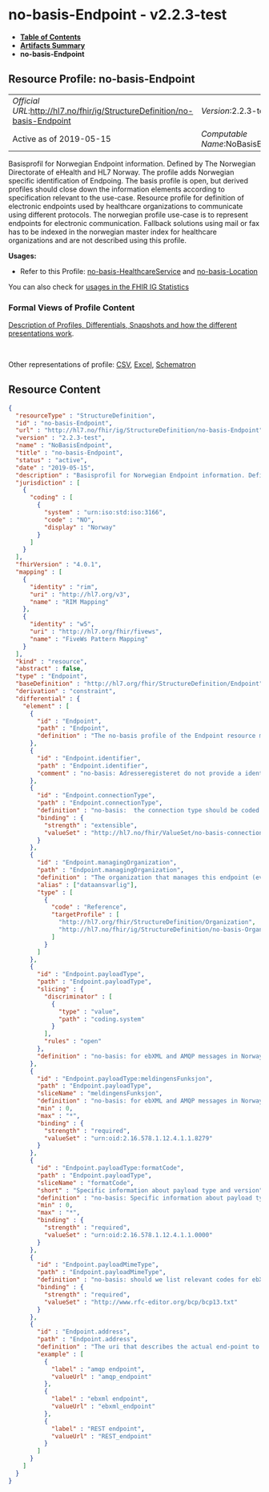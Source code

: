 # no-basis-Endpoint - v2.2.3-test

* [**Table of Contents**](toc.md)
* [**Artifacts Summary**](artifacts.md)
* **no-basis-Endpoint**

## Resource Profile: no-basis-Endpoint 

| | |
| :--- | :--- |
| *Official URL*:http://hl7.no/fhir/ig/StructureDefinition/no-basis-Endpoint | *Version*:2.2.3-test |
| Active as of 2019-05-15 | *Computable Name*:NoBasisEndpoint |

 
Basisprofil for Norwegian Endpoint information. Defined by The Norwegian Directorate of eHealth and HL7 Norway. The profile adds Norwegian specific identification of Endpoing. The basis profile is open, but derived profiles should close down the information elements according to specification relevant to the use-case. 
Resource profile for definition of electronic endpoints used by healthcare organizations to communicate using different protocols. The norwegian profile use-case is to represent endpoints for electronic communication. Fallback solutions using mail or fax has to be indexed in the norwegian master index for healthcare organizations and are not described using this profile. 

**Usages:**

* Refer to this Profile: [no-basis-HealthcareService](StructureDefinition-no-basis-HealthcareService.md) and [no-basis-Location](StructureDefinition-no-basis-Location.md)

You can also check for [usages in the FHIR IG Statistics](https://packages2.fhir.org/xig/hl7.fhir.no.basis|current/StructureDefinition/no-basis-Endpoint)

### Formal Views of Profile Content

 [Description of Profiles, Differentials, Snapshots and how the different presentations work](http://build.fhir.org/ig/FHIR/ig-guidance/readingIgs.html#structure-definitions). 

 

Other representations of profile: [CSV](StructureDefinition-no-basis-Endpoint.csv), [Excel](StructureDefinition-no-basis-Endpoint.xlsx), [Schematron](StructureDefinition-no-basis-Endpoint.sch) 



## Resource Content

```json
{
  "resourceType" : "StructureDefinition",
  "id" : "no-basis-Endpoint",
  "url" : "http://hl7.no/fhir/ig/StructureDefinition/no-basis-Endpoint",
  "version" : "2.2.3-test",
  "name" : "NoBasisEndpoint",
  "title" : "no-basis-Endpoint",
  "status" : "active",
  "date" : "2019-05-15",
  "description" : "Basisprofil for Norwegian Endpoint information. Defined by The Norwegian Directorate of eHealth and HL7 Norway. The profile adds Norwegian specific identification of Endpoing. The basis profile is open, but derived profiles should close down the information elements according to specification relevant to the use-case.\n\nResource profile for definition of electronic endpoints used by healthcare organizations to communicate using different protocols. The norwegian profile use-case is to represent endpoints for electronic communication. Fallback solutions using mail or fax has to be indexed in the norwegian master index for healthcare organizations and are not described using this profile.",
  "jurisdiction" : [
    {
      "coding" : [
        {
          "system" : "urn:iso:std:iso:3166",
          "code" : "NO",
          "display" : "Norway"
        }
      ]
    }
  ],
  "fhirVersion" : "4.0.1",
  "mapping" : [
    {
      "identity" : "rim",
      "uri" : "http://hl7.org/v3",
      "name" : "RIM Mapping"
    },
    {
      "identity" : "w5",
      "uri" : "http://hl7.org/fhir/fivews",
      "name" : "FiveWs Pattern Mapping"
    }
  ],
  "kind" : "resource",
  "abstract" : false,
  "type" : "Endpoint",
  "baseDefinition" : "http://hl7.org/fhir/StructureDefinition/Endpoint",
  "derivation" : "constraint",
  "differential" : {
    "element" : [
      {
        "id" : "Endpoint",
        "path" : "Endpoint",
        "definition" : "The no-basis profile of the Endpoint resource makes it possible to use the resource for the norwegian service based adressing (tjenestebasert adressering) and other adressing schemes.\r\n\r\nThe technical details of an endpoint that can be used for electronic services, such as for web services providing XDS.b or a REST endpoint for another FHIR server. This may include any security context information."
      },
      {
        "id" : "Endpoint.identifier",
        "path" : "Endpoint.identifier",
        "comment" : "no-basis: Adresseregisteret do not provide a identifier for the Endpoints, so any identifier scheme is apropriate."
      },
      {
        "id" : "Endpoint.connectionType",
        "path" : "Endpoint.connectionType",
        "definition" : "no-basis:  the connection type should be coded according to http://hl7.org/fhir/ValueSet/endpoint-connection-type. However specific connection types used in Norway can be coded according to http://hl7.no/fhir/ValueSet/no-basis-endpoint-connection-type (amqp, ebxml etc.)\r\n\r\nA coded value that represents the technical details of the usage of this endpoint, such as what WSDLs should be used in what way. (e.g. XDS.b/DICOM/cds-hook).",
        "binding" : {
          "strength" : "extensible",
          "valueSet" : "http://hl7.no/fhir/ValueSet/no-basis-connection-type"
        }
      },
      {
        "id" : "Endpoint.managingOrganization",
        "path" : "Endpoint.managingOrganization",
        "definition" : "The organization that manages this endpoint (even if technically another organisation is hosting this in the cloud, it is the organisation associated with the data).\r\n\r\nno-basis: In Norway this relates to the organization with the responsibility for the data e.g. \"dataansvarlig\".\r\nno-basis recommends the use of logical reference to an organization using ENH or RSH. To describe a top level organization. Departments within an organization could use a different reference scheme defined by the organization.",
        "alias" : ["dataansvarlig"],
        "type" : [
          {
            "code" : "Reference",
            "targetProfile" : [
              "http://hl7.org/fhir/StructureDefinition/Organization",
              "http://hl7.no/fhir/ig/StructureDefinition/no-basis-Organization"
            ]
          }
        ]
      },
      {
        "id" : "Endpoint.payloadType",
        "path" : "Endpoint.payloadType",
        "slicing" : {
          "discriminator" : [
            {
              "type" : "value",
              "path" : "coding.system"
            }
          ],
          "rules" : "open"
        },
        "definition" : "no-basis: for ebXML and AMQP messages in Norway one is expected to list all mesage types that the endpoint supports using the CodeSystem Meldingens funksjon (OID=8279) as a minimum. To describe complete version information to determine the type and version of the messages the endpoint supports, a CapabilityStatement can be used to describe the endpoints communication capabilities in detail.\r\nREST endpoints are expected to use the code \"any\" from https://www.hl7.org/fhir/codesystem-endpoint-payload-type.html. Proper FHIR Restful API's are expected to serve a CapabilityStatement from the base uri specified.\r\nOther payload types can be given using codes from the ValueSet http://hl7.org/fhir/ValueSet/endpoint-payload-type. \r\n\r\nThe payload type describes the acceptable content that can be communicated on the endpoint."
      },
      {
        "id" : "Endpoint.payloadType:meldingensFunksjon",
        "path" : "Endpoint.payloadType",
        "sliceName" : "meldingensFunksjon",
        "definition" : "no-basis: for ebXML and AMQP messages in Norway one is expected to list all mesage types that the endpoint supports using the CodeSystem Meldingens funksjon (OID=8279). Version information (version of the payload document) shold be given in the coding.version element.\r\n\r\nThe payload type describes the acceptable content that can be communicated on the endpoint.",
        "min" : 0,
        "max" : "*",
        "binding" : {
          "strength" : "required",
          "valueSet" : "urn:oid:2.16.578.1.12.4.1.1.8279"
        }
      },
      {
        "id" : "Endpoint.payloadType:formatCode",
        "path" : "Endpoint.payloadType",
        "sliceName" : "formatCode",
        "short" : "Specific information about payload type and version",
        "definition" : "no-basis: Specific information about payload type and version. Information about the payload type and version for ebxml and amqp messages\r\n\r\nThe payload type describes the acceptable content that can be communicated on the endpoint.",
        "min" : 0,
        "max" : "*",
        "binding" : {
          "strength" : "required",
          "valueSet" : "urn:oid:2.16.578.1.12.4.1.1.0000"
        }
      },
      {
        "id" : "Endpoint.payloadMimeType",
        "path" : "Endpoint.payloadMimeType",
        "definition" : "no-basis: should we list relevant codes for ebXML messages? List appropriate media types for FHIR REST endpoints?\r\nXML: application/fhir+xml\r\nJSON: application/fhir+json\r\nRDF: application/fhir+turtle\r\nebXML messages: text/xml\r\n\r\nThe mime type to send the payload in - e.g. application/fhir+xml, application/fhir+json. If the mime type is not specified, then the sender could send any content (including no content depending on the connectionType).",
        "binding" : {
          "strength" : "required",
          "valueSet" : "http://www.rfc-editor.org/bcp/bcp13.txt"
        }
      },
      {
        "id" : "Endpoint.address",
        "path" : "Endpoint.address",
        "definition" : "The uri that describes the actual end-point to connect to.\r\n\r\nno-basis: for ebXML messages in Norway one is expected to use mailto: prefix for the endpoint. \r\nFor AMQP messages in Norway one is expected to use \"ampq://\" or \"amqps://\" prefix.\r\nREST endpoints will have \"http://\" or \"https://\" prefix.",
        "example" : [
          {
            "label" : "amqp endpoint",
            "valueUrl" : "amqp_endpoint"
          },
          {
            "label" : "ebxml endpoint",
            "valueUrl" : "ebxml_endpoint"
          },
          {
            "label" : "REST endpoint",
            "valueUrl" : "REST_endpoint"
          }
        ]
      }
    ]
  }
}

```
